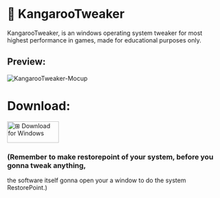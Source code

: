 # 🦘 KangarooTweaker
KangarooTweaker, is an windows operating system tweaker for most highest performance in games, made for educational purposes only.  

## Preview:
![KangarooTweaker-Mocup](https://github.com/user-attachments/assets/5df773b7-fb2b-433b-8a40-754958d4f6ee)


# Download:
<a href="https://github.com/Alangopro/KangarooTweaker/releases/latest">
  <img src="https://github.com/user-attachments/assets/7a4892d4-019a-464a-b5bc-d57d7f9265e1" width="120" height="50" alt="⊞ Download for Windows">
</a>

### (Remember to make restorepoint of your system, before you gonna tweak anything,
the software itself gonna open your a window to do the system RestorePoint.)

